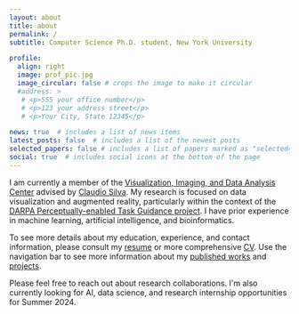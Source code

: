 ```yaml
---
layout: about
title: about
permalink: /
subtitle: Computer Science Ph.D. student, New York University

profile:
  align: right
  image: prof_pic.jpg
  image_circular: false # crops the image to make it circular
  #address: >
   # <p>555 your office number</p>
   # <p>123 your address street</p>
   # <p>Your City, State 12345</p>

news: true  # includes a list of news items
latest_posts: false  # includes a list of the newest posts
selected_papers: false # includes a list of papers marked as "selected={true}"
social: true  # includes social icons at the bottom of the page
---
```


I am currently a member of the [Visualization, Imaging, and Data Analysis Center](https://vida.engineering.nyu.edu/) advised by [Claudio Silva](https://ctsilva.github.io/). My research is focused on data visualization and augmented reality, particularly within the context of the [DARPA Perceptually-enabled Task Guidance project](https://www.darpa.mil/program/perceptually-enabled-task-guidance). I have prior experience in machine learning, artificial intelligence, and bioinformatics. 

To see more details about my education, experience, and contact information, please consult my [resume](https://egm68.github.io/cv/) or more comprehensive [CV](https://egm68.github.io/cv/). Use the navigation bar to see more information about my [published works](https://egm68.github.io/publications/) and [projects](https://egm68.github.io/repositories/).

Please feel free to reach out about research collaborations. I'm also currently looking for AI, data science, and research internship opportunities for Summer 2024.
